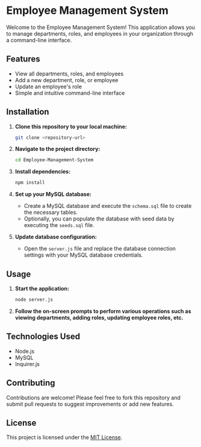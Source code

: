# Employee Management System

Welcome to the Employee Management System! This application allows you to manage departments, roles, and employees in your organization through a command-line interface.

## Features

- View all departments, roles, and employees
- Add a new department, role, or employee
- Update an employee's role
- Simple and intuitive command-line interface

## Installation

1. **Clone this repository to your local machine:**

   ```bash
   git clone <repository-url>
   ```

2. **Navigate to the project directory:**

   ```bash
   cd Employee-Management-System
   ```

3. **Install dependencies:**

   ```bash
   npm install
   ```

4. **Set up your MySQL database:**
   - Create a MySQL database and execute the `schema.sql` file to create the necessary tables.
   - Optionally, you can populate the database with seed data by executing the `seeds.sql` file.

5. **Update database configuration:**
   - Open the `server.js` file and replace the database connection settings with your MySQL database credentials.

## Usage

1. **Start the application:**

   ```bash
   node server.js
   ```

2. **Follow the on-screen prompts to perform various operations such as viewing departments, adding roles, updating employee roles, etc.**

## Technologies Used

- Node.js
- MySQL
- Inquirer.js

## Contributing

Contributions are welcome! Please feel free to fork this repository and submit pull requests to suggest improvements or add new features.

## License

This project is licensed under the [MIT License](LICENSE).
